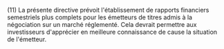 (11) La présente directive prévoit l'établissement de rapports financiers semestriels plus complets pour les émetteurs de titres admis à la négociation sur un marché réglementé. Cela devrait permettre aux investisseurs d'apprécier en meilleure connaissance de cause la situation de l'émetteur.